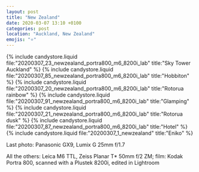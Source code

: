 ```yaml
---
layout: post
title: "New Zealand"
date: 2020-03-07 13:10 +0100
categories: post
location: "Auckland, New Zealand"
emojis: "⭐"
---
```


{% include candystore.liquid file:"20200307_23_newzealand_portra800_m6_8200i_lab" title:"Sky Tower Auckland" %}
{% include candystore.liquid file:"20200307_85_newzealand_portra800_m6_8200i_lab" title:"Hobbiton" %}
{% include candystore.liquid file:"20200307_20_newzealand_portra800_m6_8200i_lab" title:"Rotorua rainbow" %}
{% include candystore.liquid file:"20200307_91_newzealand_portra800_m6_8200i_lab" title:"Glamping" %}
{% include candystore.liquid file:"20200307_21_newzealand_portra800_m6_8200i_lab" title:"Rotorua dusk" %}
{% include candystore.liquid file:"20200307_87_newzealand_portra800_m6_8200i_lab" title:"Hotel" %}
{% include candystore.liquid file:"20200307_1_newzealand" title:"Eniko" %}

Last photo: Panasonic GX9, Lumix G 25mm f/1.7

All the others: Leica M6 TTL, Zeiss Planar T* 50mm f/2 ZM; film: Kodak Portra 800, scanned with a Plustek 8200i, edited in Lightroom 
